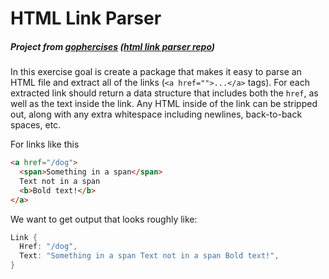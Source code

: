# HTML Link Parser
##### Project from [gophercises](https://gophercises.com) ([html link parser repo](https://github.com/gophercises/cyoa))

In this exercise goal is create a package that makes it easy to parse an HTML file and extract all of the links (`<a href="">...</a>` tags). For each extracted link should return a data structure that includes both the `href`, as well as the text inside the link. Any HTML inside of the link can be stripped out, along with any extra whitespace including newlines, back-to-back spaces, etc.

For links like this

```html
<a href="/dog">
  <span>Something in a span</span>
  Text not in a span
  <b>Bold text!</b>
</a>
```

We want to get output that looks roughly like:

```go
Link {
  Href: "/dog",
  Text: "Something in a span Text not in a span Bold text!",
}
```